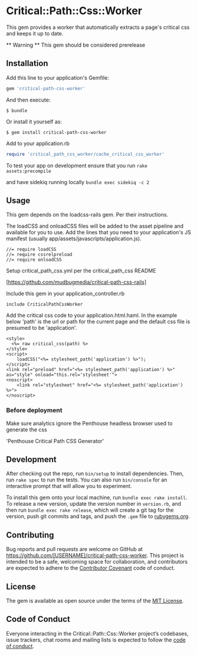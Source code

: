 # Critical::Path::Css::Worker

This gem provides a worker that automatically extracts a page's critical css and keeps it up to date.

** Warning **
This gem should be considered prerelease

## Installation

Add this line to your application's Gemfile:

```ruby
gem 'critical-path-css-worker'
```

And then execute:

    $ bundle

Or install it yourself as:

    $ gem install critical-path-css-worker

Add to your application.rb

```ruby
require 'critical_path_css_worker/cache_critical_css_worker'
```
To test your app on development ensure that you run 
`rake assets:precompile`

and have sidekiq running locally
`bundle exec sidekiq -c 2`


## Usage 

This gem depends on the loadcss-rails gem.  Per their instructions.

The loadCSS and onloadCSS files will be added to the asset pipeline and available for you to use. Add the lines that you need to your application's JS manifest (usually app/assets/javascripts/application.js).

```
//= require loadCSS
//= require cssrelpreload
//= require onloadCSS
```

Setup critical_path_css.yml per the critical_path_css README

[https://github.com/mudbugmedia/critical-path-css-rails]

Include this gem in your application_controller.rb
```
include CriticalPathCssWorker
```

Add the critical css code to your application.html.haml. In the example below 'path' is the url or path for the current page and the default css file is presumed to be 'application'.
```
<style>
  <%= raw critical_css(path) %>
</style>
<script>
    loadCSS("<%= stylesheet_path('application') %>");
</script>
<link rel="preload" href="<%= stylesheet_path('application') %>" as="style" onload="this.rel='stylesheet'">
<noscript>
    <link rel="stylesheet" href="<%= stylesheet_path('application') %>">
</noscript>
```

### Before deployment

Make sure analytics ignore the Penthouse headless browser used to generate the css

'Penthouse Critical Path CSS Generator'

## Development

After checking out the repo, run `bin/setup` to install dependencies. Then, run `rake spec` to run the tests. You can also run `bin/console` for an interactive prompt that will allow you to experiment.

To install this gem onto your local machine, run `bundle exec rake install`. To release a new version, update the version number in `version.rb`, and then run `bundle exec rake release`, which will create a git tag for the version, push git commits and tags, and push the `.gem` file to [rubygems.org](https://rubygems.org).

## Contributing

Bug reports and pull requests are welcome on GitHub at https://github.com/[USERNAME]/critical-path-css-worker. This project is intended to be a safe, welcoming space for collaboration, and contributors are expected to adhere to the [Contributor Covenant](http://contributor-covenant.org) code of conduct.

## License

The gem is available as open source under the terms of the [MIT License](http://opensource.org/licenses/MIT).

## Code of Conduct

Everyone interacting in the Critical::Path::Css::Worker project’s codebases, issue trackers, chat rooms and mailing lists is expected to follow the [code of conduct](https://github.com/[USERNAME]/critical-path-css-worker/blob/master/CODE_OF_CONDUCT.md).
